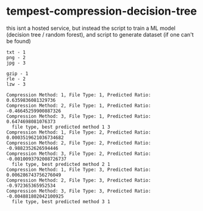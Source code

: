 # tempest-compression-decision-tree
this isnt a hosted service, but instead the script to train a ML model (decision tree / random forest), and script to generate dataset (if one can't be found)
  
```
txt - 1
png - 2
jpg - 3

gzip - 1
rle - 2
lzw - 3
```
  
```
Compression Method: 1, File Type: 1, Predicted Ratio: 0.6359836081329736
Compression Method: 2, File Type: 1, Predicted Ratio: -0.46645259900887326
Compression Method: 3, File Type: 1, Predicted Ratio: 0.6474698081076373
  file type, best predicted method 1 3
Compression Method: 1, File Type: 2, Predicted Ratio: 0.0003519621036734682
Compression Method: 2, File Type: 2, Predicted Ratio: -0.9882352626594446
Compression Method: 3, File Type: 2, Predicted Ratio: -0.0010093792008726737
  file type, best predicted method 2 1
Compression Method: 1, File Type: 3, Predicted Ratio: 0.006286743756276049
Compression Method: 2, File Type: 3, Predicted Ratio: -0.972365365952534
Compression Method: 3, File Type: 3, Predicted Ratio: -0.004881802042100925
  file type, best predicted method 3 1
```
